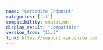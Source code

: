 ```yaml
---
name: "Carbonite Endpoint"
categories: ['it']
compatibility: emulation
display_result: "Compatible"
version_from: "11.3"
link: https://support.carbonite.com
---
```

